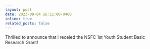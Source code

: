 ```yaml
---
layout: post
date: 2023-09-04 16:11:00-0400
inline: true
related_posts: false
---
```


Thrilled to announce that I receied the NSFC 1st Youth Student Basic Research Grant!


